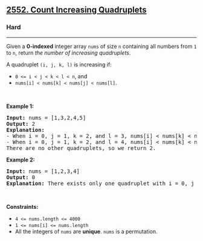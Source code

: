 <h2><a href="https://leetcode.com/problems/count-increasing-quadruplets/">2552. Count Increasing Quadruplets</a></h2><h3>Hard</h3><hr><div><p>Given a <strong>0-indexed</strong> integer array <code>nums</code> of size <code>n</code> containing all numbers from <code>1</code> to <code>n</code>, return <em>the number of increasing quadruplets</em>.</p>

<p>A quadruplet <code>(i, j, k, l)</code> is increasing if:</p>

<ul>
	<li><code>0 &lt;= i &lt; j &lt; k &lt; l &lt; n</code>, and</li>
	<li><code>nums[i] &lt; nums[k] &lt; nums[j] &lt; nums[l]</code>.</li>
</ul>

<p>&nbsp;</p>
<p><strong class="example">Example 1:</strong></p>

<pre><strong>Input:</strong> nums = [1,3,2,4,5]
<strong>Output:</strong> 2
<strong>Explanation:</strong> 
- When i = 0, j = 1, k = 2, and l = 3, nums[i] &lt; nums[k] &lt; nums[j] &lt; nums[l].
- When i = 0, j = 1, k = 2, and l = 4, nums[i] &lt; nums[k] &lt; nums[j] &lt; nums[l]. 
There are no other quadruplets, so we return 2.
</pre>

<p><strong class="example">Example 2:</strong></p>

<pre><strong>Input:</strong> nums = [1,2,3,4]
<strong>Output:</strong> 0
<strong>Explanation:</strong> There exists only one quadruplet with i = 0, j = 1, k = 2, l = 3, but since nums[j] &lt; nums[k], we return 0.
</pre>

<p>&nbsp;</p>
<p><strong>Constraints:</strong></p>

<ul>
	<li><code>4 &lt;= nums.length &lt;= 4000</code></li>
	<li><code>1 &lt;= nums[i] &lt;= nums.length</code></li>
	<li>All the integers of <code>nums</code> are <strong>unique</strong>. <code>nums</code> is a permutation.</li>
</ul>
</div>